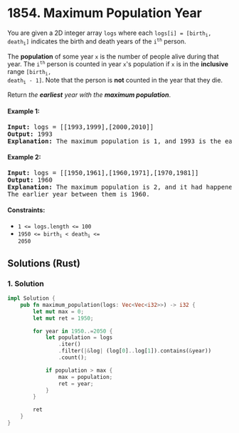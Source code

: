 # 1854. Maximum Population Year
You are given a 2D integer array `logs` where each <code>logs[i] = [birth<sub>i</sub>, death<sub>i</sub>]</code> indicates the birth and death years of the <code>i<sup>th</sup></code> person.

The **population** of some year `x` is the number of people alive during that year. The <code>i<sup>th</sup></code> person is counted in year `x`'s population if `x` is in the **inclusive** range <code>[birth<sub>i</sub>, death<sub>i</sub> - 1]</code>. Note that the person is **not** counted in the year that they die.

Return *the **earliest** year with the **maximum population***.

#### Example 1:
<pre>
<strong>Input:</strong> logs = [[1993,1999],[2000,2010]]
<strong>Output:</strong> 1993
<strong>Explanation:</strong> The maximum population is 1, and 1993 is the earliest year with this population.
</pre>

#### Example 2:
<pre>
<strong>Input:</strong> logs = [[1950,1961],[1960,1971],[1970,1981]]
<strong>Output:</strong> 1960
<strong>Explanation:</strong> The maximum population is 2, and it had happened in years 1960 and 1970.
The earlier year between them is 1960.
</pre>

#### Constraints:
* `1 <= logs.length <= 100`
* <code>1950 <= birth<sub>i</sub> < death<sub>i</sub> <= 2050</code>

## Solutions (Rust)

### 1. Solution
```Rust
impl Solution {
    pub fn maximum_population(logs: Vec<Vec<i32>>) -> i32 {
        let mut max = 0;
        let mut ret = 1950;

        for year in 1950..=2050 {
            let population = logs
                .iter()
                .filter(|&log| (log[0]..log[1]).contains(&year))
                .count();

            if population > max {
                max = population;
                ret = year;
            }
        }

        ret
    }
}
```
